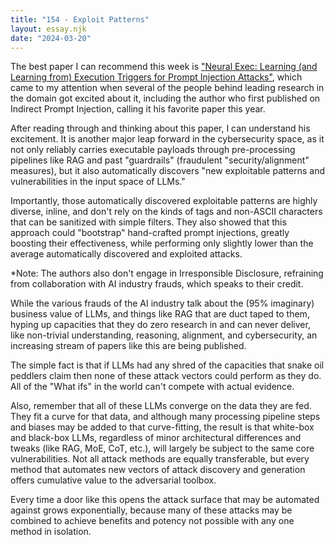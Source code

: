 ```yaml
---
title: "154 - Exploit Patterns"
layout: essay.njk
date: "2024-03-20"
---
```


The best paper I can recommend this week is ["Neural Exec: Learning (and Learning from) Execution Triggers for Prompt Injection Attacks"](https://arxiv.org/abs/2403.03792), which came to my attention when several of the people behind leading research in the domain got excited about it, including the author who first published on Indirect Prompt Injection, calling it his favorite paper this year.

After reading through and thinking about this paper, I can understand his excitement. It is another major leap forward in the cybersecurity space, as it not only reliably carries executable payloads through pre-processing pipelines like RAG and past "guardrails" (fraudulent "security/alignment" measures), but it also automatically discovers "new exploitable patterns and vulnerabilities in the input space of LLMs."

Importantly, those automatically discovered exploitable patterns are highly diverse, inline, and don't rely on the kinds of tags and non-ASCII characters that can be sanitized with simple filters. They also showed that this approach could "bootstrap" hand-crafted prompt injections, greatly boosting their effectiveness, while performing only slightly lower than the average automatically discovered and exploited attacks.

\*Note: The authors also don't engage in Irresponsible Disclosure, refraining from collaboration with AI industry frauds, which speaks to their credit.

While the various frauds of the AI industry talk about the (95% imaginary) business value of LLMs, and things like RAG that are duct taped to them, hyping up capacities that they do zero research in and can never deliver, like non-trivial understanding, reasoning, alignment, and cybersecurity, an increasing stream of papers like this are being published.

The simple fact is that if LLMs had any shred of the capacities that snake oil peddlers claim then none of these attack vectors could perform as they do. All of the "What ifs" in the world can't compete with actual evidence.

Also, remember that all of these LLMs converge on the data they are fed. They fit a curve for that data, and although many processing pipeline steps and biases may be added to that curve-fitting, the result is that white-box and black-box LLMs, regardless of minor architectural differences and tweaks (like RAG, MoE, CoT, etc.), will largely be subject to the same core vulnerabilities. Not all attack methods are equally transferable, but every method that automates new vectors of attack discovery and generation offers cumulative value to the adversarial toolbox.

Every time a door like this opens the attack surface that may be automated against grows exponentially, because many of these attacks may be combined to achieve benefits and potency not possible with any one method in isolation.

